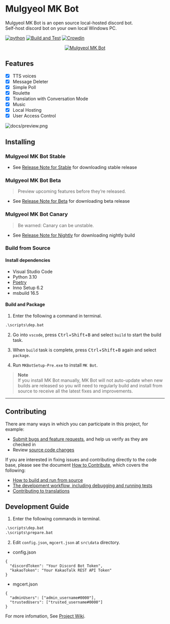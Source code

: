 # Mulgyeol MK Bot

Mulgyeol MK Bot is an open source local-hosted discord bot.  
Self-host discord bot on your own local Windows PC.

[![python](https://img.shields.io/badge/python-3.10-blue)](https://www.python.org/downloads)
[![Build and Test](https://github.com/mgylabs/mkbot/actions/workflows/build.yml/badge.svg)](https://github.com/mgylabs/mkbot/actions/workflows/build.yml)
[![Crowdin](https://badges.crowdin.net/mkbot/localized.svg)](https://crowdin.com/project/mkbot)

<div align="center">
  <a href="https://github.com/mgylabs/mkbot"><img src="https://user-images.githubusercontent.com/58393346/107910325-882aff80-6f9d-11eb-992d-115948014d3b.png" alt="Mulgyeol MK Bot"></a>
</div>

## Features

- [x] TTS voices
- [x] Message Deleter
- [x] Simple Poll
- [x] Roulette
- [x] Translation with Conversation Mode
- [x] Music
- [x] Local Hosting
- [x] User Access Control

![docs/preview.png](https://user-images.githubusercontent.com/58393346/107910752-58c8c280-6f9e-11eb-969f-0b3c96f45221.png)

## Installing

### Mulgyeol MK Bot Stable

- See [Release Note for Stable](https://github.com/mgylabs/mkbot/releases/latest) for downloading stable release

### Mulgyeol MK Bot Beta

> Preview upcoming features before they’re released.

- See [Release Note for Beta](https://github.com/mgylabs/mkbot/releases/tag/beta) for downloading beta release

### Mulgyeol MK Bot Canary

> Be warned: Canary can be unstable.

- See [Release Note for Nightly](https://github.com/mgylabs/mkbot/releases/tag/canary) for downloading nightly build

### Build from Source

#### Install dependencies

- Visual Studio Code
- Python 3.10
- [Poetry](https://python-poetry.org/docs/#installing-with-the-official-installer)
- Inno Setup 6.2
- msbuild 16.5

#### Build and Package

1. Enter the following a command in terminal.

```bat
.\scripts\dep.bat
```

2. Go into `vscode`, press <kbd>Ctrl</kbd>+<kbd>Shift</kbd>+<kbd>B</kbd> and select `build` to start the build task.

3. When `build` task is complete, press <kbd>Ctrl</kbd>+<kbd>Shift</kbd>+<kbd>B</kbd> again and select `package`.

4. Run `MKBotSetup-Pre.exe` to install `MK Bot`.

> **Note**  
> If you install MK Bot manually, MK Bot will not auto-update when new builds are released so you will need to regularly build and install from source to receive all the latest fixes and improvements.

---

## Contributing

There are many ways in which you can participate in this project, for example:

- [Submit bugs and feature requests](https://github.com/mgylabs/mkbot/issues), and help us verify as they are checked in
- Review [source code changes](https://github.com/mgylabs/mkbot/pulls)

If you are interested in fixing issues and contributing directly to the code base,
please see the document [How to Contribute](https://github.com/mgylabs/mkbot/wiki/How-to-Contribute), which covers the following:

- [How to build and run from source](https://github.com/microsoft/vscode/wiki/How-to-Contribute)
- [The development workflow, including debugging and running tests](https://github.com/mgylabs/mkbot/wiki/How-to-Contribute#debugging)
- [Contributing to translations](https://crowdin.com/project/mkbot)

## Development Guide

1. Enter the following commands in terminal.

```bat
.\scripts\dep.bat
.\scripts\prepare.bat
```

2. Edit `config.json`, `mgcert.json` at `src\data` directory.

- config.json

```jsonc
{
  "discordToken": "Your Discord Bot Token",
  "kakaoToken": "Your KakaoTalk REST API Token"
}
```

- mgcert.json

```jsonc
{
  "adminUsers": ["admin_username#0000"],
  "trustedUsers": ["trusted_username#0000"]
}
```

For more infomation, See [Project Wiki](https://github.com/mgylabs/mkbot/wiki/How-to-Contribute).
